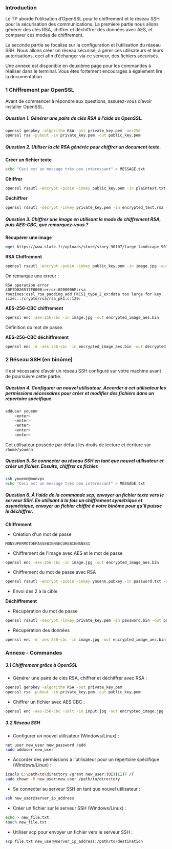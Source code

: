 

### Introduction
Le TP aborde l’utilisation d’OpenSSL pour le chiffrement et le réseau SSH pour la sécurisation des communications. La première partie nous allons générer des clés RSA, chiffrer et déchiffrer des données avec AES, et comparer ces modes de chiffrement.

La seconde partie se focalise sur la configuration et l’utilisation du réseau SSH. Nous allons créer un réseau sécurisé, à gérer ces utilisateurs et leurs autorisations, ceci afin d’échanger via ce serveur, des fichiers sécurisés.

Une annexe est disponible en deuxième page pour les commandes à réaliser dans le terminal. Vous êtes fortement encouragés à également lire la documentation.

### 1 Chiffrement par OpenSSL

Avant de commencer à répondre aux questions, assurez-vous d’avoir installer OpenSSL.

##### Question 1. Générer une paire de clés RSA à l’aide de OpenSSL.
```bash
openssl genpkey -algorithm RSA -out private_key.pem -aes256
openssl rsa -pubout -in private_key.pem -out public_key.pem
```

##### Question 2. Utiliser la clé RSA générée pour chiffrer un document texte.
**Créer un fichier texte**
```bash
echo "Ceci est un message très peu intéressant" > MESSAGE.txt
```

**Chiffrer**
```bash
openssl rsautl -encrypt -pubin -inkey public_key.pem -in plaintext.txt -out encrypted_text.rsa
```

**Déchiffrer**
```bash
openssl rsautl -decrypt -inkey private_key.pem -in encrypted_text.rsa -out decrypted_text.txt
```

##### Question 3. Chiffrer une image en utilisant le mode de chiffrement RSA, puis AES-CBC, que remarquez-vous ?
**Récupérer une image**
```bash
wget https://www.slate.fr/uploads/store/story_90107/large_landscape_90107.jpg -o image.jpg
```

**RSA Chiffrement**
```bash
openssl rsautl -encrypt -pubin -inkey public_key.pem -in image.jpg -out encrypted_image_rsa.bin
```

On remarque une erreur :
```
RSA operation error
40F7D026517F0000:error:0200006E:rsa routines:ossl_rsa_padding_add_PKCS1_type_2_ex:data too large for key size:../crypto/rsa/rsa_pk1.c:129:
```

**AES-256-CBC chiffrement**
```bash
openssl enc -aes-256-cbc -in image.jpg -out encrypted_image_aes.bin
```
Définition du mot de passe.

**AES-256-CBC déchiffrement**
```bash
openssl enc -d -aes-256-cbc -in encrypted_image_aes.bin -out decrypted_image.jpg
```

### 2 Réseau SSH (en binôme)

Il est nécessaire d’avoir un réseau SSH configuré sur votre machine avant de poursuivre cette partie.

##### Question 4. Configurer un nouvel utilisateur. Accorder à cet utilisateur les permissions nécessaires pour créer et modifier des fichiers dans un répertoire spécifique.

```bash
adduser youenn
	<enter>
	<enter>
	<enter>
	<enter>
	<enter>
```

Cet utilisateur possède par défaut les droits de lecture et écriture sur `/home/youenn`

##### Question 5. Se connecter au réseau SSH en tant que nouvel utilisateur et créer un fichier. Ensuite, chiffrer ce fichier.

```bash
ssh youenn@monvps
echo "Ceci est un message très peu intéressant" > MESSAGE.txt

```


##### Question 6. À l’aide de la commande scp, envoyer un fichier texte vers le serveur SSH. En utilisant à la fois un chiffrement symétrique et asymétrique, envoyer un fichier chiffré à votre binôme pour qu’il puisse le déchiffrer.

**Chiffrement**
- Création d'un mot de passe
```
MONSUPERMOTDEPASSEBIENSECUREBIENANSSI
```

- Chiffrement de l'image avec AES et le mot de passe
```bash
openssl enc -aes-256-cbc -in image.jpg -out encrypted_image_aes.bin
```

- Chiffrement du mot de passe avec RSA
```bash
openssl rsautl -encrypt -pubin -inkey youenn.pubkey -in password.txt -out password.bin
```

- Envoi des 2 à la cible

**Déchiffrement**

- Récupération du mot de passe
```bash
openssl rsautl -decrypt -inkey private_key.pem -in password.bin -out password.txt
```

- Récupération des données
```bash
openssl enc -d -aes-256-cbc -in image.jpg -out encrypted_image_aes.bin
```

###  Annexe - Commandes
##### 3.1 Chiffrement grâce à OpenSSL
- Générer une paire de clés RSA, chiffrer et déchiffrer avec RSA :
```bash
openssl genpkey -algorithm RSA -out private_key.pem
openssl rsa -pubout -in private_key.pem -out public_key.pem
```

- Chiffrer un fichier avec AES CBC :
```bash
openssl enc -aes-256-cbc -salt -in input.jpg -out encrypted_image.jpg
```

##### 3.2 Réseau SSH
- Configurer un nouvel utilisateur (Windows/Linux) :
```bash
net user new_user new_password /add
sudo adduser new_user
```

- Accorder des permissions à l’utilisateur pour un répertoire spécifique (Windows/Linux) :
```bash
icacls C:\path\to\directory /grant new_user:(OI)(CI)F /T
sudo chown -R new_user:new_user /path/to/directory
```

- Se connecter au serveur SSH en tant que nouvel utilisateur :
```bash
ssh new_user@server_ip_address
```

- Créer un fichier sur le serveur SSH (Windows/Linux) :
```bash
echo > new_file.txt
touch new_file.txt
```

- Utiliser scp pour envoyer un fichier vers le serveur SSH :
```bash
scp file.txt new_user@server_ip_address:/path/to/destination
```

